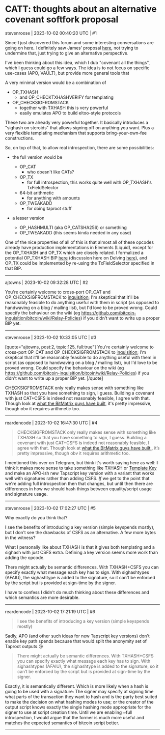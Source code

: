 # CATT: thoughts about an alternative covenant softfork proposal

stevenroose | 2023-10-02 00:40:20 UTC | #1

Since I just discovered this forum and some interesting conversations are going on here. I definitely saw James' proposal [here](https://delvingbitcoin.org/t/covenant-tools-softfork/98/5), not trying to undermine that, just trying to give an alternative perspective.

I've been thinking about this idea, which I dub "covenant all the things", which I guess could go a few ways. The idea is to not focus on specific use-cases (APO, VAULT), but provide more general tools that 

A very minimal version would be a combination of 

- OP_TXHASH
  - and OP_CHECKTXHASHVERIFY for templating
- OP_CHECKSIGFROMSTACK
  - together with TXHASH this is very powerful
  - easily emulates APO to build eltoo-style protocols

These two are already very powerful together. It basically introduces a "sighash on steroids" that allows signing off on anything you want. Plus a very flexible templating mechanism that supports bring-your-own-fee constructions.

So, on top of that, to allow real introspection, there are some possibilities:

- the full version would be
  - OP_CAT
    - who doesn't like CATs?
  - OP_TX
    - for full introspection, this works quite well with OP_TXHASH's TxFieldSelector
  - 64-bit arithmetic
    - for anything with amounts
  - OP_TWEAKADD
    - for doing taproot stuff

- a lesser version
  - OP_HASHMULTI (aka OP_CATSHA256) or something
  - OP_TWEAKADD (this seems kinda needed in any case)

One of the nice properties of all of this is that almost all of these opcodes already have production implementations in Elements (Liquid), except for the OP_TXHASH and OP_TX which are closely related. I formalized a potential OP_TXHASH BIP [here](https://lists.linuxfoundation.org/pipermail/bitcoin-dev/2023-September/021975.html) (discussion here on Delving [here](https://delvingbitcoin.org/t/draft-bip-for-op-txhash-and-op-checktxhashverify/121/1)), and OP_TX could be implemented by re-using the TxFieldSelector specified in that BIP.

-------------------------

ajtowns | 2023-10-02 09:32:28 UTC | #2

You're certainly welcome to cross-port OP_CAT and OP_CHECKSIGFROMSTACK to [inquisition](https://github.com/bitcoin-inquisition/bitcoin/pulls); I'm skeptical that it'll be reasonably feasible to do anything useful with them in script (as opposed to handwaving on a blog / mailing list), but I'd love to be proved wrong. Could specify the behaviour on the wiki (eg https://github.com/bitcoin-inquisition/bitcoin/wiki/Relay-Policies) if you didn't want to write up a proper BIP yet.

-------------------------

stevenroose | 2023-10-02 10:33:05 UTC | #3

[quote="ajtowns, post:2, topic:125, full:true"]
You're certainly welcome to cross-port OP_CAT and OP_CHECKSIGFROMSTACK to [inquisition](https://github.com/bitcoin-inquisition/bitcoin/pulls); I'm skeptical that it'll be reasonably feasible to do anything useful with them in script (as opposed to handwaving on a blog / mailing list), but I'd love to be proved wrong. Could specify the behaviour on the wiki (eg https://github.com/bitcoin-inquisition/bitcoin/wiki/Relay-Policies) if you didn't want to write up a proper BIP yet.
[/quote]

CHECKSIGFROMSTACK only really makes sense with something like TXHASH so that you have something to sign, I guess. Building a covenant with just CAT+CSFS is indeed not reasonably feasible, I agree with that. Though look at [what the BitMatrix guys have built](https://beta.bitmatrix.app/), it's pretty impressive, though obv it requires arithmetic too.

-------------------------

reardencode | 2023-10-02 16:47:30 UTC | #4

> CHECKSIGFROMSTACK only really makes sense with something like TXHASH so that you have something to sign, I guess. Building a covenant with just CAT+CSFS is indeed not reasonably feasible, I agree with that. Though look at [what the BitMatrix guys have built ](https://beta.bitmatrix.app/), it’s pretty impressive, though obv it requires arithmetic too.

I mentioned this over on Telegram, but think it's worth saying here as well: I think it makes more sense to take something like TXHASH or [Template Key](https://github.com/reardencode/bips/blob/ccda3646d82fe589103c472d5c2e4e0627c85cd7/bip-template-key.mediawiki) and make an APO-ish new Tapscript key version with a variant that works well with signatures rather than adding CSFS. _If_ we get to the point that we're adding full introspection then that changes, but until then there are differences in how we should hash things between equality/script usage and signature usage.

-------------------------

stevenroose | 2023-10-02 17:02:27 UTC | #5

Why exactly do you think that?

I see the benefits of introducing a key version (simple keyspends mostly), but I don't see the drawbacks of CSFS as an alternative. A few more bytes in the witness?

What I personally like about TXHASH is that it gives both templating and a sighash with just CSFS extra. Defining a key version seems more work than adding the opcode.

There might actually be semantic differences. With TXHASH+CSFS you can specify exactly what message each key has to sign. With sighashtypes (AFAIU), the sighashtype is added to the signature, so it can't be enforced by the script but is provided at sign-time by the signer.

I have to confess I didn't do much thinking about these differences and which semantics are more desirable.

-------------------------

reardencode | 2023-10-02 17:21:19 UTC | #6

> I see the benefits of introducing a key version (simple keyspends mostly)

Sadly, APO (and other such ideas for new Tapscript key versions) don't enable key path spends because that would split the anonymity set of Taproot outputs :cry:

> There might actually be semantic differences. With TXHASH+CSFS you can specify exactly what message each key has to sign. With sighashtypes (AFAIU), the sighashtype is added to the signature, so it can’t be enforced by the script but is provided at sign-time by the signer.

Exactly, it is semantically different. Which is more likely when a hash is going to be used with a signature: The signer may specify at signing time what parts of the transaction they want to hash and is the party best suited to make the decision on what hashing modes to use; or the creator of the output script knows exactly the single hashing mode appropriate for the signer to use at script creation time. Until we are enabling ~full introspection, I would argue that the former is much more useful and matches the expected semantics of bitcoin script better.

-------------------------

